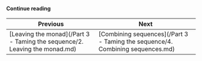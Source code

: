 


#### Continue reading

| Previous | Next |
| --- | --- |
| [Leaving the monad](/Part 3 - Taming the sequence/2. Leaving the monad.md) | [Combining sequences](/Part 3 - Taming the sequence/4. Combining sequences.md) |
